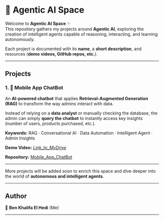 # 🤖 Agentic AI Space  

Welcome to **Agentic AI Space** ✨  
This repository gathers my projects around **Agentic AI**, exploring the creation of intelligent agents capable of reasoning, interacting, and learning autonomously.  

Each project is documented with its **name**, a **short description**, and resources (**demo videos, GitHub repos, etc.**).  

---

## Projects

### 1. 💬 Mobile App ChatBot
An **AI-powered chatbot** that applies **Retrieval-Augmented Generation (RAG)** to transform the way admins interact with data.  

Instead of relying on a **data analyst** or manually checking the database, the admin can simply **query the chatbot** to instantly access key insights (number of users, products purchased, etc.).  


**Keywords:** RAG · Conversational AI · Data Automation · Intelligent Agent · Admin Insights

**Demo Video:** *[Link_to_MyDrive](https://drive.google.com/file/d/1UhIrXfExn-oqhP0nkRbwlG81I7cN1KIL/view?usp=drive_link)*   

**Repository:** [Mobile_App_ChatBot](https://github.com/Hedi-Bk/Mobile_App_ChatBot)  

---

 More projects will be added soon to enrich this space and dive deeper into the world of **autonomous and intelligent agents**.  

---

## Author  
👋 **Ben Khalifa El Hedi** (Me)

---

